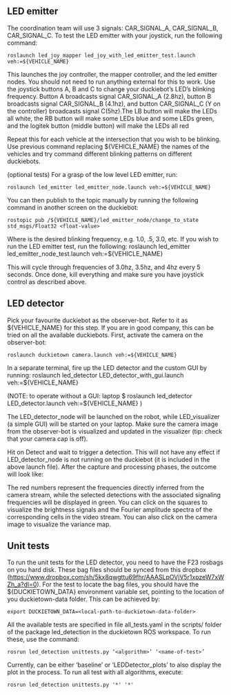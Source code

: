 

LED emitter
-----------
The coordination team will use 3 signals: CAR_SIGNAL_A, CAR_SIGNAL_B, CAR_SIGNAL_C. 
To test the LED emitter with your joystick, run the following command:

	roslaunch led_joy_mapper led_joy_with_led_emitter_test.launch veh:=${VEHICLE_NAME}

This launches the joy controller, the mapper controller, and the led emitter nodes. You should not need to run anything external for this to work. Use the joystick buttons A, B and C to change your duckiebot’s LED’s blinking frequency.
Button A broadcasts signal CAR_SIGNAL_A (2.8hz), button B broadcasts signal CAR_SIGNAL_B (4.1hz), and button CAR_SIGNAL_C (Y on the controller) broadcasts signal C(5hz).The LB button will make the LEDs all white, the RB button will make some LEDs blue and some LEDs green, and the logitek button (middle button) will make the LEDs all red

Repeat this for each vehicle at the intersection that you wish to be blinking. Use previous command replacing ${VEHICLE_NAME} the names of the vehicles and try command different blinking patterns on different duckiebots.

(optional tests) For a grasp of the low level LED emitter, run:

	roslaunch led_emitter led_emitter_node.launch veh:=${VEHICLE_NAME}

You can then publish to the topic manually by running the following command in another screen on the duckiebot:

	rostopic pub /${VEHICLE_NAME}/led_emitter_node/change_to_state std_msgs/Float32 <float-value>

Where <float-value> is the desired blinking frequency, e.g. 1.0, .5, 3.0, etc. If you wish to run the LED emitter test, run the following:
	roslaunch led_emitter led_emitter_node_test.launch veh:=${VEHICLE_NAME}

This will cycle through frequencies of 3.0hz, 3.5hz, and 4hz every 5 seconds. Once done, kill everything and make sure you have joystick control as described above. 


LED detector 
-----------
Pick your favourite duckiebot as the observer-bot. Refer to it as ${VEHICLE_NAME} for this step. If you are in good company, this can be tried on all the available duckiebots. First, activate the camera on the observer-bot:

	roslaunch duckietown camera.launch veh:=${VEHICLE_NAME}

In a separate terminal, fire up the LED detector and the custom GUI by running:
	roslaunch led_detector LED_detector_with_gui.launch veh:=${VEHICLE_NAME} 

(NOTE: to operate without a GUI:
	laptop $ roslaunch led_detector LED_detector.launch veh:=${VEHICLE_NAME} )

The LED_detector_node will be launched on the robot, while LED_visualizer (a simple GUI) will be started on your laptop. Make sure the camera image from the observer-bot is visualized and updated in the visualizer (tip: check that your camera cap is off).

Hit on Detect and wait to trigger a detection. This will not have any effect if LED_detector_node is not running on the duckiebot (it is included in the above launch file). After the capture and processing phases, the outcome will look like: 

The red numbers represent the frequencies directly inferred from the camera stream, while the selected detections with the associated signaling frequencies will be displayed in green.
You can click on the squares to visualize the brightness signals and the Fourier amplitude spectra of the corresponding cells in the video stream. You can also click on the camera image to visualize the variance map.

Unit tests
-----------

To run the unit tests for  the LED detector, you need to have the F23 rosbags on you hard disk. These bag files should be synced from this dropbox (https://www.dropbox.com/sh/5kx8qwgttu69fhr/AAASLpOVjV5r1xpzeW7xWZh_a?dl=0). For the test to locate the bag files, you should have the ${DUCKIETOWN_DATA} environment variable set, pointing to the location of you duckietown-data folder. This can be achieved by:

	export DUCKIETOWN_DATA=<local-path-to-duckietown-data-folder>

All the available tests are specified in file all_tests.yaml in the  scripts/ folder of the package led_detection in the duckietown ROS workspace. To run these, use the command:

	rosrun led_detection unittests.py ‘<algorithm>’ ‘<name-of-test>’

Currently, <algorithm> can be either ‘baseline’ or ‘LEDDetector_plots’ to also display the plot in the process. 
To run all test with all algorithms, execute:

	rosrun led_detection unittests.py '*' '*'
